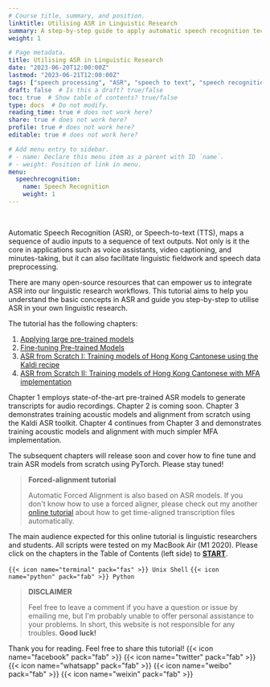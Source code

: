 ```yaml
---
# Course title, summary, and position.
linktitle: Utilising ASR in Linguistic Research
summary: A step-by-step guide to apply automatic speech recognition technology in linguistic research. #<i class="fas fa-terminal"></i> Unix Shell <i class="fab fa-python"></i> Python Sox
weight: 1

# Page metadata.
title: Utilising ASR in Linguistic Research
date: "2023-06-20T12:00:00Z"
lastmod: "2023-06-21T12:00:00Z"
tags: ["speech processing", "ASR", "speech to text", "speech recognition"]
draft: false  # Is this a draft? true/false
toc: true  # Show table of contents? true/false
type: docs  # Do not modify.
reading_time: true # does not work here?
share: true # does not work here?
profile: true # does not work here?
editable: true # does not work here?

# Add menu entry to sidebar.
# - name: Declare this menu item as a parent with ID `name`.
# - weight: Position of link in menu.
menu:
  speechrecognition:
    name: Speech Recognition
    weight: 1
---
```


<br>

Automatic Speech Recognition (ASR), or Speech-to-text (TTS), maps a sequence of audio inputs to a sequence of text outputs. Not only is it the core in applications such as voice assistants, video captioning, and minutes-taking, but it can also facilitate linguistic fieldwork and speech data preprocessing.  

There are many open-source resources that can empower us to integrate ASR into our linguistic research workflows. This tutorial aims to help you understand the basic concepts in ASR and guide you step-by-step to utilise ASR in your own linguistic research. 

The tutorial has the following chapters:

1. [Applying large pre-trained models](https://chenzixu.rbind.io/resources/3asr/sr1/) 
2. [Fine-tuning Pre-trained Models](https://chenzixu.rbind.io/resources/3asr/sr2/)
3. [ASR from Scratch I: Training models of Hong Kong Cantonese using the Kaldi recipe](https://chenzixu.rbind.io/resources/3asr/sr3/)
4. [ASR from Scratch II: Training models of Hong Kong Cantonese with MFA implementation](https://chenzixu.rbind.io/resources/3asr/sr4/)

Chapter 1 employs state-of-the-art pre-trained ASR models to generate transcripts for audio recordings. Chapter 2 is coming soon. Chapter 3 demonstrates training acoustic models and alignment from scratch using the Kaldi ASR toolkit. Chapter 4 continues from Chapter 3 and demonstrates training acoustic models and alignment with much simpler MFA implementation. 

The subsequent chapters will release soon and cover how to fine tune and train ASR models from scratch using PyTorch. Please stay tuned!

<!---
## Classical ASR architecture
1. Feature Extraction
2. Acoustic Model
3. Language Model
4. Decoding

## End-to-end attention-based ASR architecture
1. Speech Augmentation
2. Feature Extraction
3. Speech Recognizer
4. Beamsearch
--->

> **Forced-alignment tutorial**
>
> Automatic Forced Alignment is also based on ASR models. If you don't know how to use a forced aligner, please check out my another [online tutorial](https://chenzixu.rbind.io/resources/1forcedalignment/) about how to get time-aligned transcription files automatically.
>

The main audience expected for this online tutorial is linguistic researchers and students. All scripts were tested on my MacBook Air (M1 2020). Please click on the chapters in the Table of Contents (left side) to [**START**](https://chenzixu.rbind.io/resources/3asr/sr1/).

`{{< icon name="terminal" pack="fas" >}} Unix Shell` `{{< icon name="python" pack="fab" >}} Python`


>**DISCLAIMER**
>
>Feel free to leave a comment if you have a question or issue by emailing me, but I'm probably unable to offer personal assistance to your problems. In short, this website is not responsible for any troubles.
>**Good luck!**

Thank you for reading. Feel free to share this tutorial! {{< icon name="facebook" pack="fab" >}} {{< icon name="twitter" pack="fab" >}} {{< icon name="whatsapp" pack="fab" >}} {{< icon name="weibo" pack="fab" >}} {{< icon name="weixin" pack="fab" >}}